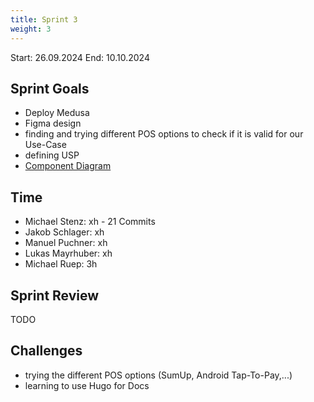 ```yaml
---
title: Sprint 3
weight: 3
---
```


<title>{{.Title}}</title>

Start: 26.09.2024
End: 10.10.2024

## Sprint Goals
- Deploy Medusa
- Figma design
- finding and trying different POS options to check if it is valid for our Use-Case
- defining USP
- [Component Diagram](/docs/docs/diagrams/component-diagram)

## Time
- Michael Stenz: xh - 21 Commits
- Jakob Schlager: xh
- Manuel Puchner: xh
- Lukas Mayrhuber: xh
- Michael Ruep: 3h

## Sprint Review
TODO


## Challenges
- trying the different POS options (SumUp, Android Tap-To-Pay,...)
- learning to use Hugo for Docs
